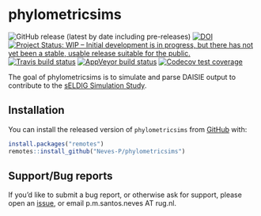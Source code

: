 
<!-- README.md is generated from README.Rmd. Please edit that file -->

# phylometricsims

<!-- badges: start -->

![GitHub release (latest by date including
pre-releases)](https://img.shields.io/github/v/release/Neves-P/phylometricsims?include_prereleases)
[![DOI](https://zenodo.org/badge/DOI/10.5281/zenodo.4034884.svg)](https://doi.org/10.5281/zenodo.4034884)
[![Project Status: WIP – Initial development is in progress, but there
has not yet been a stable, usable release suitable for the
public.](https://www.repostatus.org/badges/latest/wip.svg)](https://www.repostatus.org/#wip)
[![Travis build
status](https://travis-ci.com/Neves-P/phylometricsims.svg?branch=master)](https://travis-ci.com/Neves-P/phylometricsims)
[![AppVeyor build
status](https://ci.appveyor.com/api/projects/status/github/Neves-P/phylometricsims?branch=master&svg=true)](https://ci.appveyor.com/project/Neves-P/phylometricsims)
[![Codecov test
coverage](https://codecov.io/gh/Neves-P/phylometricsims/branch/master/graph/badge.svg)](https://codecov.io/gh/Neves-P/phylometricsims?branch=master)
<!-- badges: end -->

The goal of phylometricsims is to simulate and parse DAISIE output to
contribute to the [sELDIG Simulation
Study](https://github.com/sELDIG/SimulationStudy).

## Installation

You can install the released version of `phylometricsims` from
[GitHub](https://github.com/Neves-P/phylometricsims) with:

``` r
install.packages("remotes")
remotes::install_github("Neves-P/phylometricsims")
```

## Support/Bug reports

If you’d like to submit a bug report, or otherwise ask for support,
please open an
[issue](https://github.com/Neves-P/phylometricsims/issues), or email
p.m.santos.neves AT rug.nl.
